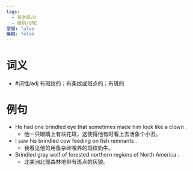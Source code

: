 ```yaml
---
tags:
  - 首字母/B
  - 级别/GRE
掌握: false
模糊: false
---
```

# 词义
- #词性/adj  有斑纹的；有条纹或斑点的；有斑的
# 例句
- He had one brindled eye that sometimes made him look like a clown .
	- 他一只眼睛上有块花斑，这使得他有时看上去活象个小丑。
- I saw his brindled cow feeding on fish remnants .
	- 我看见他的用鱼杂碎喂养的斑纹奶牛。
- Brindled gray wolf of forested northern regions of North America .
	- 北美洲北部森林地带有斑点的灰狼。
